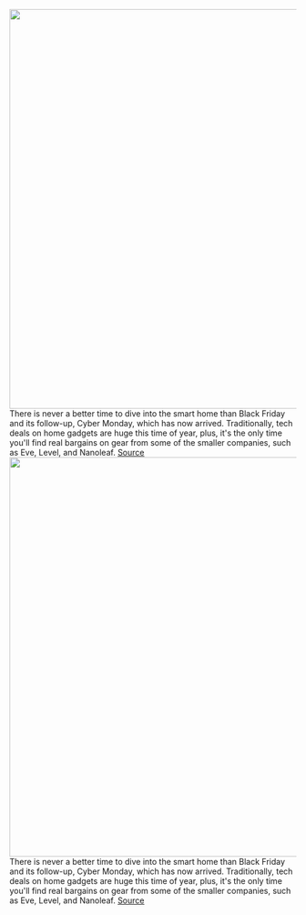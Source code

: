 <img src='https://cdn.vox-cdn.com/thumbor/ta3I-SA2lI7aYtwe1oEBvxytBBk=/0x0:2050x1367/1200x800/filters:focal(861x520:1189x848)/cdn.vox-cdn.com/uploads/chorus_image/image/70178331/dseifert_201025_4263_0001.0.5.jpg' width='700px' /><br/>
There is never a better time to dive into the smart home than Black Friday and its follow-up, Cyber Monday, which has now arrived. Traditionally, tech deals on home gadgets are huge this time of year, plus, it's the only time you'll find real bargains on gear from some of the smaller companies, such as Eve, Level, and Nanoleaf.
<a href='https://www.theverge.com/22789311/black-friday-2021-smart-home-tech-speakers-cameras-cyber-monday'> Source <a/><img src='https://cdn.vox-cdn.com/thumbor/ta3I-SA2lI7aYtwe1oEBvxytBBk=/0x0:2050x1367/1200x800/filters:focal(861x520:1189x848)/cdn.vox-cdn.com/uploads/chorus_image/image/70178331/dseifert_201025_4263_0001.0.5.jpg' width='700px' /><br/>
There is never a better time to dive into the smart home than Black Friday and its follow-up, Cyber Monday, which has now arrived. Traditionally, tech deals on home gadgets are huge this time of year, plus, it's the only time you'll find real bargains on gear from some of the smaller companies, such as Eve, Level, and Nanoleaf.
<a href='https://www.theverge.com/22789311/black-friday-2021-smart-home-tech-speakers-cameras-cyber-monday'> Source <a/>